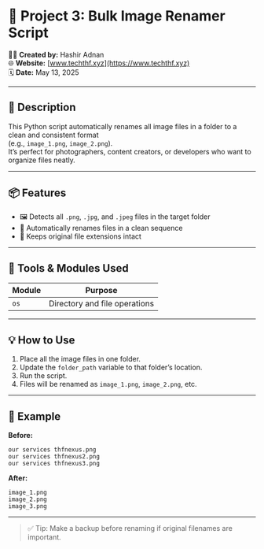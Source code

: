 # 📝 Project 3: Bulk Image Renamer Script

👨‍💻 **Created by:** Hashir Adnan  
🌐 **Website:** [www.techthf.xyz](https://www.techthf.xyz)  
🗓️ **Date:** May 13, 2025

---

## 🧠 Description

This Python script automatically renames all image files in a folder to a clean and consistent format  
(e.g., `image_1.png`, `image_2.png`).  
It’s perfect for photographers, content creators, or developers who want to organize files neatly.

---

## 📦 Features

- 🖼️ Detects all `.png`, `.jpg`, and `.jpeg` files in the target folder  
- 🔁 Automatically renames files in a clean sequence  
- 📄 Keeps original file extensions intact  

---

## 🧰 Tools & Modules Used

| Module | Purpose                          |
|--------|----------------------------------|
| `os`   | Directory and file operations    |

---

## 💡 How to Use

1. Place all the image files in one folder.  
2. Update the `folder_path` variable to that folder’s location.  
3. Run the script.  
4. Files will be renamed as `image_1.png`, `image_2.png`, etc.

---

## 🧪 Example

**Before:**
```
our services thfnexus.png  
our services thfnexus2.png  
our services thfnexus3.png  
```

**After:**
```
image_1.png  
image_2.png  
image_3.png  
```

---

> ✅ Tip: Make a backup before renaming if original filenames are important.
